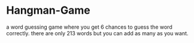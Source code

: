 # Hangman-Game
a word guessing game where you get 6 chances to guess the word correctly. 
there are only 213 words but you can add as many as you want.
